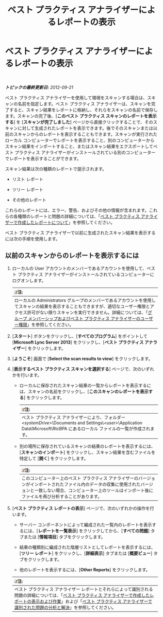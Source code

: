 ﻿---
title: ベスト プラクティス アナライザーによるレポートの表示
TOCTitle: ベスト プラクティス アナライザーによるレポートの表示
ms:assetid: 7217a47b-36b1-4923-81ea-df754cff29bb
ms:mtpsurl: https://technet.microsoft.com/ja-jp/library/Gg607690(v=OCS.15)
ms:contentKeyID: 48272447
ms.date: 05/19/2016
mtps_version: v=OCS.15
ms.translationtype: HT
---

# ベスト プラクティス アナライザーによるレポートの表示

 

_**トピックの最終更新日:** 2012-09-21_

ベスト プラクティス アナライザーを使用して環境をスキャンする場合は、スキャンの名前を指定します。ベスト プラクティス アナライザーは、スキャンを完了すると、スキャン結果をレポートに格納し、それらをスキャンの名前で保存します。スキャンの完了後、\[**このベスト プラクティス スキャンのレポートを表示する**\] を \[**スキャンが完了しました**\] ページから直接クリックすることで、そのスキャンに対して生成されたレポートを表示できます。後でそのスキャンまたは以前のスキャンからのレポートを表示することもできます。スキャンが実行されたローカル コンピューターでレポートを表示すること、別のコンピューターからスキャン結果をインポートすること、またはスキャン結果をエクスポートしてベスト プラクティス アナライザーがインストールされている別のコンピューターでレポートを表示することができます。

スキャン結果は次の種類のレポートで提示されます。

  - リスト レポート

  - ツリー レポート

  - その他のレポート

これらのレポートには、エラー、警告、およびその他の情報が含まれます。これらの各種類のレポートと問題の詳細については、「[ベスト プラクティス アナライザーで作成したレポートについて](lync-server-2013-understanding-reports-created-by-best-practices-analyzer.md)」を参照してください。

ベスト プラクティス アナライザーで以前に生成されたスキャン結果を表示するには次の手順を使用します。

## 以前のスキャンからのレポートを表示するには

1.  ローカルの User アカウントのメンバーであるアカウントを使用して、ベスト プラクティス アナライザーがインストールされているコンピューターにログオンします。
    
    <table>
    <thead>
    <tr class="header">
    <th><img src="images/Gg412781.note(OCS.15).gif" title="note" alt="note" />注:</th>
    </tr>
    </thead>
    <tbody>
    <tr class="odd">
    <td>ローカルの Administrators グループのメンバーであるアカウントを使用してスキャンの結果を表示することもできますが、適切なユーザー権限とアクセス許可がない限りスキャンを実行できません。詳細については、「<a href="lync-server-2013-group-memberships-and-user-rights-requirements-for-best-practices-analyzer.md">グループ メンバーシップおよびベスト プラクティス アナライザーのユーザー権限</a>」を参照してください。</td>
    </tr>
    </tbody>
    </table>


2.  \[**スタート**\] ボタンをクリックし、\[**すべてのプログラム**\] をポイントして \[**Microsoft Lync Server 2013**\] をクリックし、\[**ベスト プラクティス アナライザー**\] をクリックします。

3.  \[**ようこそ**\] 画面で \[**Select the scan results to view**\] をクリックします。

4.  \[**表示するベスト プラクティス スキャンを選択する**\] ページで、次のいずれかを行います。
    
      - ローカルに保存されたスキャン結果の一覧からレポートを表示するには、スキャンの名前をクリックし、\[**このスキャンのレポートを表示する**\] をクリックします。
        
        <table>
        <thead>
        <tr class="header">
        <th><img src="images/Gg412781.note(OCS.15).gif" title="note" alt="note" />注:</th>
        </tr>
        </thead>
        <tbody>
        <tr class="odd">
        <td>ベスト プラクティス アナライザーにより、フォルダー <em>&lt;systemDrive&gt;</em>\Documents and Settings\<em>&lt;user&gt;</em>\Application Data\Microsoft\RtcBPA にあるローカル ファイルの一覧が作成されます。</td>
        </tr>
        </tbody>
        </table>
    
      - 別の場所に保存されているスキャンの結果のレポートを表示するには、\[**スキャンのインポート**\] をクリックし、スキャン結果を含むファイルを特定して \[**開く**\] をクリックします。
        
        <table>
        <thead>
        <tr class="header">
        <th><img src="images/Gg412781.note(OCS.15).gif" title="note" alt="note" />注:</th>
        </tr>
        </thead>
        <tbody>
        <tr class="odd">
        <td>このコンピューター上のベスト プラクティス アナライザーのバージョンがインポートされたファイル内のデータの収集に使用されたバージョンと一致しない場合、コンピューター上のツールはインポート後にファイルを再び分析することがあります。</td>
        </tr>
        </tbody>
        </table>


5.  \[**ベスト プラクティス レポートの表示**\] ページで、次のいずれかの操作を行います。
    
      - サーバー コンポーネントによって編成された一覧内のレポートを表示するには、\[**レポートを一覧表示**\] をクリックしてから、\[**すべての問題**\] タブまたは \[**情報項目**\] タブをクリックします。
    
      - 結果の種類別に編成された階層リストとしてレポートを表示するには、\[**ツリー レポート**\] をクリックし、\[**詳細表示**\] タブまたは \[**概要ビュー**\] タブをクリックします。
    
      - 他のレポートを表示するには、\[**Other Reports**\] をクリックします。
    
    <table>
    <thead>
    <tr class="header">
    <th><img src="images/Gg412781.note(OCS.15).gif" title="note" alt="note" />注:</th>
    </tr>
    </thead>
    <tbody>
    <tr class="odd">
    <td>ベスト プラクティス アナライザー レポートとそれらによって識別される問題の詳細については、「<a href="lync-server-2013-viewing-and-working-with-reports-created-by-best-practices-analyzer.md">ベスト プラクティス アナライザーで作成したレポートの表示および作業</a>」および「<a href="lync-server-2013-analyzing-and-resolving-issues-identified-by-best-practices-analyzer.md">ベスト プラクティス アナライザーで識別された問題の分析と解決</a>」を参照してください。</td>
    </tr>
    </tbody>
    </table>

